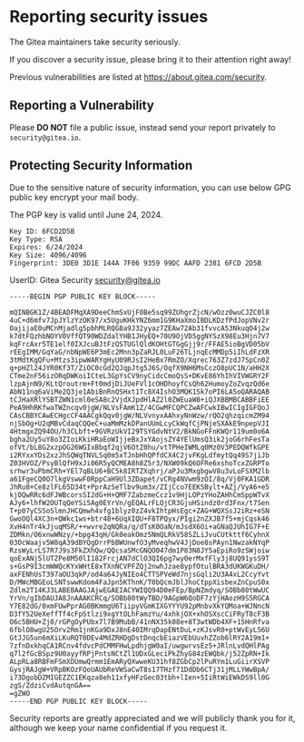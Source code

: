 # Reporting security issues

The Gitea maintainers take security seriously.

If you discover a security issue, please bring it to their attention right away!

Previous vulnerabilities are listed at https://about.gitea.com/security.

## Reporting a Vulnerability

Please **DO NOT** file a public issue, instead send your report privately to `security@gitea.io`.

## Protecting Security Information

Due to the sensitive nature of security information, you can use below GPG public key encrypt your mail body.

The PGP key is valid until June 24, 2024.

```
Key ID: 6FCD2D5B
Key Type: RSA
Expires: 6/24/2024
Key Size: 4096/4096
Fingerprint: 3DE0 3D1E 144A 7F06 9359 99DC AAFD 2381 6FCD 2D5B
```

UserID: Gitea Security <security@gitea.io>

```
-----BEGIN PGP PUBLIC KEY BLOCK-----

mQINBGK1Z/4BEADFMqXA9DeeChmSxUjF0Be5sq99ZUhgrZjcN/wOzz0wuCJZC0l8
4uC+d6mfv7JpJYlzYzOK97/x5UguKHkYNZ6mm1G9KHaXmoIBDLKDzfPdJopVNv2r
OajijaE0uMCnMjadlg5pbhMLRQG8a9J32yyaz7ZEAw72Ab31fvvcA53NkuqO4j2w
k7dtFQzhbNOYV0VffQT90WDZdalYHB1JHyEQ+70U9OjVD5ggNYSzX98Eu3Hjn7V7
kqFrcAxr5TE1elf0IXJcuBJtFzQSTUGlQldKOHtGTGgGjj9r/FFAE5ioBgVD05bV
rEEgIMM/GqYaG/nbNpWE6P3mEc2Mnn3pZaRJL0LuF26TLjnqEcMMDp5iIhLdFzXR
3tMdtKgQFu+Mtzs3ipwWARYgHyU09RJsI2HeBx7RmZO/Xqrec763Z7zdJ7SpCn0Z
q+pHZl24JYR0Kf3T/ZiOC0cGd2QJqpJtg5J6S/OqfX9NH6MsCczO8pUC1N/aHH2X
CTme2nF56izORqDWKoiICteL3GpYsCV9nyCidcCmoQsS+DKvE86YhIhVIVWGRY2F
lzpAjnN9/KLtQroutrm+Ft0mdjDiJUeFVl1cOHDhoyfCsQh62HumoyZoZvqzQd6e
AbN11nq6aViMe2Q3je1AbiBnRnQSHxt1Tc8X4IshO3MQK1Sk7oPI6LA5oQARAQAB
tCJHaXRlYSBTZWN1cml0eSA8c2VjdXJpdHlAZ2l0ZWEuaW8+iQJXBBMBCABBFiEE
PeA9HhRKfwaTWZncqv0jgW/NLVsFAmK1Z/4CGwMFCQPCZwAFCwkIBwICIgIGFQoJ
CAsCBBYCAwECHgcCF4AACgkQqv0jgW/NLVvnyxAAhxyNnWzw/rQO2qhzqicmZM94
njSbOg+U2qMBvCdaqCQQeC+uaMmMzkDPanUUmLcyCkWqfCjPNjeSXAkE9npepVJI
4HtmgxZQ94OU/h3CLbft+9GVRzUkVI29TSYGdvNtV2/BkNGoFFnKWQr119um0o6A
bgha2Uy5uY8o3ZIoiKkiHRaEoWIjjeBxJxYAojsZY4YElUmsQ3ik2joG6rhFesTa
ofVt/bL8G2xzpOG26WGIxBbqf2qjV6OtZ0hu/vtTPHeIWMLq0Mz0V3PEDQWfkGPE
i2RYxxYDs2xzJhSQWqTNVLSq0m5xTJnbHhQPfdCX4C2jvFKgLdfmytQq49S7jiJb
Z03HVOZ/PsyBlQfH9xJi06R5yQCMEA8h8Z5r3/NXW09kQ6OFRe6xshoTcxZGRPTo
srhwr3uPbmCRh+YEl7qBLU6+BC5k8IRTZXqhrj/aPJu3MxgbgwV8u3vLoFSXM2lb
a61FgeCQ0O7lkgVswwF0RppCaH9Ul3ZDapet/vCRg4NVwm9zOI/8q/Vj0FKA1GDR
JhRu8+Ce8zlFL65D34t+PprAzSeTlbv9um3x/ZIjCco7EEKSBylt+AZj/VyA6+e5
kjOQwRRc6dFJWBcorsSI2dG+H+QMF7ZabzmeCcz1v9HjLOPzYHoZAHhCmSppWTvX
AJy6+lhfW2OUTqQeYSi5Ag0EYrVn/gEQALrFLQjCR3GjuHSindz0rd3Fnx/t7Sen
T+p07yCSSoSlmnJHCQmwh4vfg1blyz0zZ4vkIhtpHsEgc+ZAG+WQXSsJ2iRz+eSN
GwoOQl4XC3n+QWkc1ws+btr48+6UqXIQU+F8TPQyx/PIgi2nZXJB7f5+mjCqsk46
XvH4nTr4kJjuqMSR/++wvre2qNQRa/q/dTsK0OaN/mJsdX6Oi+aGNaQJUhIG7F+E
ZDMkn/O6xnwWNzy/+bpg43qH/Gk0eakOmz5NmQLRkV58SZLiJvuCUtkttf6CyhnX
03OcWaajv5W8qA39dBYQgDrrPbBWUnwfO3yMveqhwV4JjDoe8sPAyn1NwzakNYqP
RzsWyLrLS7R7J9s3FkZXhQw/QQcsaSMcGNQO047dm1P83N8JY5aEpiRo9zSWjoiw
qoExANj5lUTZPe8M50lI182FrcjAN7dClO3QI6pg7wy0erMxfFly3j8UQ91ysS9T
s+GsP9I3cmWWQcKYxWHtE8xTXnNCVPFZQj2nwhJzae8ypfOtulBRA3dUKWGKuDH/
axFENhUsT397aOU3qkP/od4a64JyNIEo4CTTSPVeWd7njsGqli2U3A4xL2CcyYvt
D/MWcMBGEoLSNTswwKdom4FaJpn5KThnK/T0bQcmJblJhoCtppXisbexZnCpuS0x
Zdlm2T14KJ3LABEBAAGJAjwEGAEIACYWIQQ94D0eFEp/BpNZmdyq/SOBb80tWwUC
YrVn/gIbDAUJA8JnAAAKCRCq/SOBb80tWyTBD/9AGpW6QoDF7zYjHAozH9S5RGCA
Y7E82dG/0xmFUwPprAG0BKmmgU6TiipyVGmKIXGYYYU92pMnbvXkYQMoa+WJNncN
D3fY52UeXeffTf4cFpStlzi9xgYtOLhFamzYu/4xhkjOX+xhOSXscCiFRyT8cF3B
O6c5BHU+Zj0/rGPgOyPUbx7l7B9MubB/41nNX35k08e+8T3wtWDb4XF+15HnRfva
6fblO8wgU25Orv2Rm1jnKGa9DxJ8nE40IMrqDapENtDuL+zKJsvR0+ptWvEyL56U
GtJJG5un6mXiLKuRQT0DEv4MdZRHDgDstDnqcbEiazVEbUuvhZZob6lRY2A19m1+
7zfnDxkhqCA1RCnv4fdvcPdCMMFHwLpdhjgW0aI/uwgwrvsEz5+JRlnLvdQHlPAg
q7l2fGcBSpz9U0ayyfRPjPntsNCtZl1UDxGLeciPkZhyG84zEWQbk/j52ZpRN+Ik
ALpRLa8RBFmFSmXDUmwQrmm1EmARyQXwweKU31hf8ZGbCp2lPuRYm1LuGiirXSVP
GysjRAJgW+VRpBKOzFQoUAUbReVWSaCwT8s17THzf71DdDb6CTj31jMLLYWwBpA/
i73DgobDZMIGEZZC1EKqza8eh11xfyHFzGec03tbh+lIen+5IiRtWiEWkDS9ll0G
zgS/ZdziCvdAutqnGA==
=gZWO
-----END PGP PUBLIC KEY BLOCK-----

```

Security reports are greatly appreciated and we will publicly thank you for it, although we keep your name confidential if you request it.
